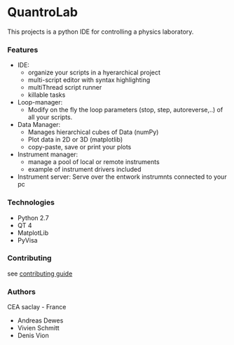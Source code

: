 # QuantroLab

This projects is a python IDE for controlling a physics laboratory.

### Features
  - IDE:
      - organize your scripts in a hyerarchical project
      - multi-script editor with syntax highlighting
      - multiThread script runner
      - killable tasks
  - Loop-manager:
      - Modify on the fly the loop parameters (stop, step, autoreverse,..) of all your scripts.
  - Data Manager:
      - Manages hierarchical cubes of Data (numPy)
      - Plot data in 2D or 3D (matplotlib)
      - copy-paste, save or print your plots
  - Instrument manager:
      - manage a pool of local or remote instruments
      - example of instrument drivers included 
  - Instrument server:
	Serve over the entwork instrumnts connected to your pc 

### Technologies
  - Python 2.7
  - QT 4
  - MatplotLib
  - PyVisa

### Contributing

see [contributing guide](/CONTRIBUTING.md)


### Authors

CEA saclay - France

 - Andreas Dewes
 - Vivien Schmitt
 - Denis Vion

